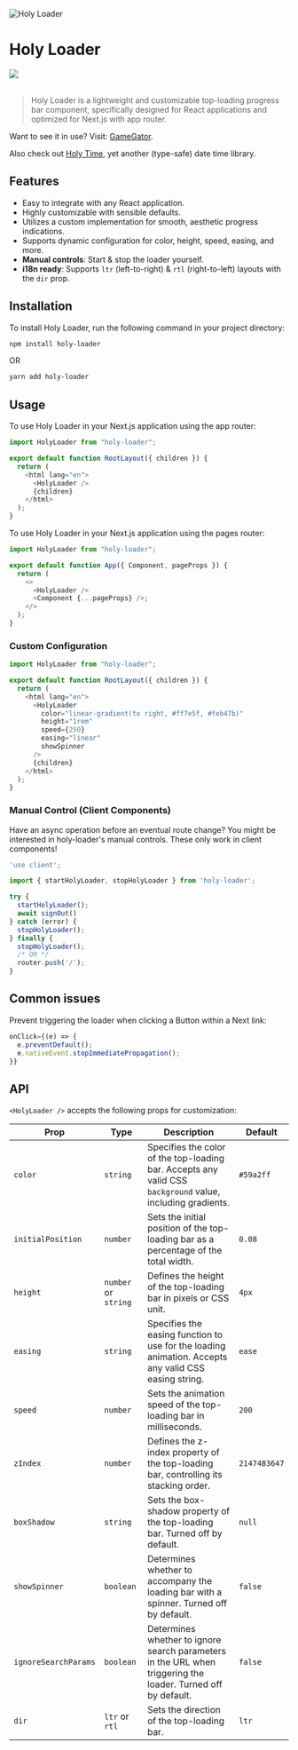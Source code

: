 ![Holy Loader](https://github.com/user-attachments/assets/4058eb51-92ce-4df2-86ac-73ce4c049ded)

<h1>Holy Loader</h1>
<a href="https://www.npmjs.com/package/holy-loader"><img src="https://img.shields.io/npm/v/holy-loader.svg?style=flat" /></a>
<br>
<br>

> Holy Loader is a lightweight and customizable top-loading progress bar component, specifically designed for React applications and optimized for Next.js with app router.

Want to see it in use? Visit: [GameGator](https://gamegator.net).

Also check out [Holy Time](https://github.com/badosz0/holy-time), yet another (type-safe) date time library.

## Features

- Easy to integrate with any React application.
- Highly customizable with sensible defaults.
- Utilizes a custom implementation for smooth, aesthetic progress indications.
- Supports dynamic configuration for color, height, speed, easing, and more.
- **Manual controls**: Start & stop the loader yourself.
- **i18n ready**: Supports `ltr` (left-to-right) & `rtl` (right-to-left) layouts with the `dir` prop.

## Installation

To install Holy Loader, run the following command in your project directory:

```bash
npm install holy-loader
```

OR

```bash
yarn add holy-loader
```

## Usage

To use Holy Loader in your Next.js application using the app router:

```typescript
import HolyLoader from "holy-loader";

export default function RootLayout({ children }) {
  return (
    <html lang="en">
      <HolyLoader />
      {children}
    </html>
  );
}
```

To use Holy Loader in your Next.js application using the pages router:

```typescript
import HolyLoader from "holy-loader";

export default function App({ Component, pageProps }) {
  return (
    <>
      <HolyLoader />
      <Component {...pageProps} />;
    </>
  );
}
```

### Custom Configuration

```typescript
import HolyLoader from "holy-loader";

export default function RootLayout({ children }) {
  return (
    <html lang="en">
      <HolyLoader
        color="linear-gradient(to right, #ff7e5f, #feb47b)"
        height="1rem"
        speed={250}
        easing="linear"
        showSpinner
      />
      {children}
    </html>
  );
}
```

### Manual Control (Client Components)

Have an async operation before an eventual route change? You might be interested in holy-loader's manual controls. These only work in client components!

```typescript
'use client';

import { startHolyLoader, stopHolyLoader } from 'holy-loader';

try {
  startHolyLoader();
  await signOut()
} catch (error) {
  stopHolyLoader();
} finally {
  stopHolyLoader();
  /* OR */
  router.push('/');
}
```

## Common issues

Prevent triggering the loader when clicking a Button within a Next link:

```typescript
onClick={(e) => {
  e.preventDefault();
  e.nativeEvent.stopImmediatePropagation();
}}
```

## API

`<HolyLoader />` accepts the following props for customization:

| Prop                 | Type                 | Description                                                                                                  | Default      |
|----------------------|----------------------|--------------------------------------------------------------------------------------------------------------|--------------|
| `color`              | `string`             | Specifies the color of the top-loading bar. Accepts any valid CSS `background` value, including gradients.   | `#59a2ff`  |
| `initialPosition`    | `number`             | Sets the initial position of the top-loading bar as a percentage of the total width.                         | `0.08`       |
| `height`             | `number` or `string` | Defines the height of the top-loading bar in pixels or CSS unit.                                             | `4px`        |
| `easing`             | `string`             | Specifies the easing function to use for the loading animation. Accepts any valid CSS easing string.         | `ease`     |
| `speed`              | `number`             | Sets the animation speed of the top-loading bar in milliseconds.                                             | `200`        |
| `zIndex`             | `number`             | Defines the z-index property of the top-loading bar, controlling its stacking order.                         | `2147483647` |
| `boxShadow`          | `string`             | Sets the box-shadow property of the top-loading bar. Turned off by default.                                  | `null`       |
| `showSpinner`        | `boolean`            | Determines whether to accompany the loading bar with a spinner. Turned off by default.                       | `false`      |
| `ignoreSearchParams` | `boolean`            | Determines whether to ignore search parameters in the URL when triggering the loader. Turned off by default. | `false`      |
| `dir`                | `ltr` or `rtl`       | Sets the direction of the top-loading bar.                                                                   | `ltr`      |
